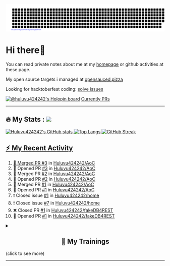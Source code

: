 ![gitartwork](gitartwork.svg)
# Hi there👋

You can read private notes about me at my [homepage](https://huluvu424242.github.io/home/) or github activities at these page.

My open source targets i managed at <a target="_blank" href="https://opensauced.pizza/">opensauced.pizza</a>

Looking for hacktoberfest coding: <a target="_blank" href="https://github.com/search?q=label:hacktoberfest+state:open+type:issue">solve issues</a>

[![@huluvu424242's Holopin board](https://holopin.io/api/user/board?user=huluvu424242)](https://holopin.io/@huluvu424242)
<a target="_blank" href="https://hacktoberfestchecker.jenko.me/user/Huluvu424242">Currently PRs</a>

---

## :fire: My Stats : <a href="https://github.com/Huluvu424242"><img src="https://img.shields.io/github/followers/Huluvu424242?label=follow&style=social" />
  
<!--p align="center"-->
<img alt="Huluvu424242's GitHub stats" src="https://github-readme-stats.vercel.app/api?username=Huluvu424242&show_icons=true&theme=vision-friendly-dark" width="33%" />
<img alt="Top Langs" src="https://github-readme-stats.vercel.app/api/top-langs/?username=Huluvu424242&layout=compact&theme=vision-friendly-dark" width="30%" />
<img alt="GitHub Streak" src="http://github-readme-streak-stats.herokuapp.com?user=Huluvu424242&theme=vision-friendly-dark&date_format=j%20M%5B%20Y%5D" width="33%" />
<!--/p-->
  
<!--script 
    type="module" 
    src='https://unpkg.com/@huluvu424242/honey-chucknorris-jokes@0.0.1/dist/honey-chucknorris-jokes/honey-chucknorris-jokes.js'>
</script>
<honey-chucknorris-jokes /-->

## :zap: My Recent Activity

<!--START_SECTION:activity-->
1. 🎉 Merged PR [#3](https://github.com/Huluvu424242/AoC/pull/3) in [Huluvu424242/AoC](https://github.com/Huluvu424242/AoC)
2. 💪 Opened PR [#3](https://github.com/Huluvu424242/AoC/pull/3) in [Huluvu424242/AoC](https://github.com/Huluvu424242/AoC)
3. 🎉 Merged PR [#2](https://github.com/Huluvu424242/AoC/pull/2) in [Huluvu424242/AoC](https://github.com/Huluvu424242/AoC)
4. 💪 Opened PR [#2](https://github.com/Huluvu424242/AoC/pull/2) in [Huluvu424242/AoC](https://github.com/Huluvu424242/AoC)
5. 🎉 Merged PR [#1](https://github.com/Huluvu424242/AoC/pull/1) in [Huluvu424242/AoC](https://github.com/Huluvu424242/AoC)
6. 💪 Opened PR [#1](https://github.com/Huluvu424242/AoC/pull/1) in [Huluvu424242/AoC](https://github.com/Huluvu424242/AoC)
7. ❗️ Closed issue [#1](https://github.com/Huluvu424242/home/issues/1) in [Huluvu424242/home](https://github.com/Huluvu424242/home)
8. ❗️ Closed issue [#7](https://github.com/Huluvu424242/home/issues/7) in [Huluvu424242/home](https://github.com/Huluvu424242/home)
9. ❌ Closed PR [#1](https://github.com/Huluvu424242/fakeDB4REST/pull/1) in [Huluvu424242/fakeDB4REST](https://github.com/Huluvu424242/fakeDB4REST)
10. 💪 Opened PR [#1](https://github.com/Huluvu424242/fakeDB4REST/pull/1) in [Huluvu424242/fakeDB4REST](https://github.com/Huluvu424242/fakeDB4REST)
<!--END_SECTION:activity-->
  
  
<details>   
  <summary> <h2 align="center">🌱 My Trainings</h2> (click to see more)</summary>
  
  <a  target="_blank" href="https://www.flickr.com/photos/huluvu424242/albums/72157628149627159" title="Zertifikate"><img src="https://live.staticflickr.com/7007/6401185011_d67d8dd4e4_c.jpg" width="100%" height="10%" alt="Zertifikate"></a>
  
</details>


--- 



<!--
**Huluvu424242/huluvu424242** is a ✨ _special_ ✨ repository because its `README.md` (this file) appears on your GitHub profile.

Here are some ideas to get you started:

- 🔭 I’m currently working on ...
- 🌱 I’m currently learning ...
- 👯 I’m looking to collaborate on ...
- 🤔 I’m looking for help with ...
- 💬 Ask me about ...
- 📫 How to reach me: ...
- 😄 Pronouns: ...
- ⚡ Fun fact: ...
-->
